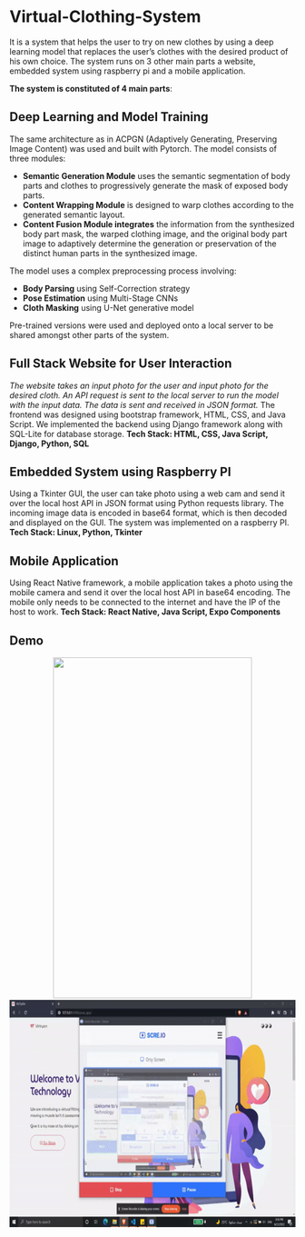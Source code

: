 # Virtual-Clothing-System
It is a system that helps the user to try on new clothes by using a deep learning model that replaces the user’s clothes with the desired product of his own choice. The system runs on 3 other main parts a website, embedded system using raspberry pi and a mobile application.

**The system is constituted of 4 main parts**:
## Deep Learning and Model Training 
The same architecture as in ACPGN (Adaptively Generating, Preserving Image Content) was used and built with Pytorch. 
The model consists of three modules:
* **Semantic Generation Module** uses the semantic segmentation of body parts and clothes to progressively generate the mask of exposed body parts.
* **Content Wrapping Module** is designed to warp clothes according to the generated semantic layout.
* **Content Fusion Module integrates** the information from the synthesized body part mask, the warped clothing image, and the original body part image to adaptively determine the generation or preservation of the distinct human parts in the synthesized image.

The model uses a complex preprocessing process involving:
* **Body Parsing** using Self-Correction strategy
* **Pose Estimation** using Multi-Stage CNNs
* **Cloth Masking** using U-Net generative model

Pre-trained versions were used and deployed onto a local server to be shared amongst other parts of the system. 

## Full Stack Website for User Interaction
*The website takes an input photo for the user and input photo for the desired cloth. An API request is sent to the local server to run the model with the input data. The data is sent and received in JSON format.* 
The frontend was designed using bootstrap framework, HTML, CSS, and Java Script. We implemented the backend using Django framework along with SQL-Lite for database storage. **Tech Stack: HTML, CSS, Java Script, Django, Python, SQL**

## Embedded System using Raspberry PI
Using a Tkinter GUI, the user can take photo using a web cam and send it over the local host API in JSON format using Python requests library. The incoming image data is encoded in base64 format, which is then decoded and displayed on the GUI. The system was implemented on a raspberry PI. **Tech Stack: Linux, Python, Tkinter**

## Mobile Application
Using React Native framework, a mobile application takes a photo using the mobile camera and send it over the local host API in base64 encoding. The mobile only needs to be connected to the internet and have the IP of the host to work. **Tech Stack: React Native, Java Script, Expo Components**

## Demo 
<p align="center">
  <img height=600 width=350 src="https://github.com/ahmedheakl/Virtual-Clothing-System/blob/main/pbl_mobile_gif.gif"/> 
  <img width=600 height=400 src="https://github.com/ahmedheakl/Virtual-Clothing-System/blob/main/pbl_web_gif.gif"/> 
</p>




